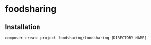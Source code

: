 # foodsharing

## Installation

```
composer create-project foodsharing/foodsharing [DIRECTORY-NAME]
```
